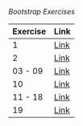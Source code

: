 *Bootstrap Exercises*

|Exercise     | Link                                  |
|-------------|---------------------------------------|
| 1           |[Link](https://tvimala.github.io/Digital-Nurture-4.0-upskilling/BOOTSTRAP/Ex-1/1.1index.html)|
| 2           |[Link](https://tvimala.github.io/Digital-Nurture-4.0-upskilling/BOOTSTRAP/Ex-2/index.html)|
| 03 - 09     |[Link](https://tvimala.github.io/Digital-Nurture-4.0-upskilling/BOOTSTRAP/Ex-3-9/index.html)|
| 10          |[Link](https://tvimala.github.io/Digital-Nurture-4.0-upskilling/BOOTSTRAP/Ex-10/index.html)|
| 11 - 18     |[Link](https://tvimala.github.io/Digital-Nurture-4.0-upskilling/BOOTSTRAP/Ex-11-18/index.html)|
| 19          |[Link](https://tvimala.github.io/Digital-Nurture-4.0-upskilling/BOOTSTRAP/Ex-19/index.html)|
